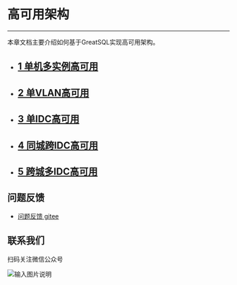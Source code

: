 # 高可用架构
---

本章文档主要介绍如何基于GreatSQL实现高可用架构。

- ## [1 单机多实例高可用](./1-ha-single-machine-multi-instance.md)
- ## [2 单VLAN高可用](./5-ha-single-vlan.md)
- ## [3 单IDC高可用](./2-ha-single-idc.md)
- ## [4 同城跨IDC高可用](./3-ha-same-city-multi-idc.md)
- ## [5 跨城多IDC高可用](./4-ha-multi-city-multi-idc.md)

**问题反馈**
---
- [问题反馈 gitee](https://gitee.com/GreatSQL/GreatSQL-Manual/issues)


**联系我们**
---

扫码关注微信公众号

![输入图片说明](https://images.gitee.com/uploads/images/2021/0802/141935_2ea2c196_8779455.jpeg "greatsql社区-wx-qrcode-0.5m.jpg")
